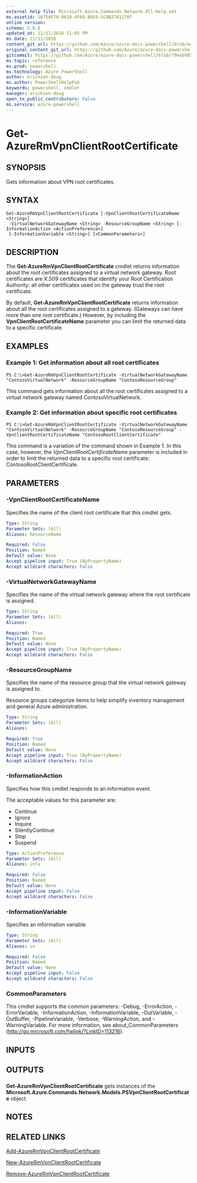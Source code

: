 ```yaml
---
external help file: Microsoft.Azure.Commands.Network.dll-Help.xml
ms.assetid: 16754F70-9619-4F68-86E9-5C8B27812707
online version: 
schema: 2.0.0
updated_at: 11/11/2016 11:03 PM
ms.date: 11/11/2016
content_git_url: https://github.com/Azure/azure-docs-powershell/blob/master/azureps-cmdlets-docs/ResourceManager/AzureRM.Network/v3.1.0/Get-AzureRmVpnClientRootCertificate.md
original_content_git_url: https://github.com/Azure/azure-docs-powershell/blob/master/azureps-cmdlets-docs/ResourceManager/AzureRM.Network/v3.1.0/Get-AzureRmVpnClientRootCertificate.md
gitcommit: https://github.com/Azure/azure-docs-powershell/blob/79eeb985ea480979357fb4695832a0c3d29a48bf/azureps-cmdlets-docs/ResourceManager/AzureRM.Network/v3.1.0/Get-AzureRmVpnClientRootCertificate.md
ms.topic: reference
ms.prod: powershell
ms.technology: Azure PowerShell
author: erickson-doug
ms.author: PowerShellHelpPub
keywords: powershell, cmdlet
manager: erickson-doug
open_to_public_contributors: False
ms.service: azure-powershell
---
```


# Get-AzureRmVpnClientRootCertificate

## SYNOPSIS
Gets information about VPN root certificates.

## SYNTAX

```
Get-AzureRmVpnClientRootCertificate [-VpnClientRootCertificateName <String>]
 -VirtualNetworkGatewayName <String> -ResourceGroupName <String> [-InformationAction <ActionPreference>]
 [-InformationVariable <String>] [<CommonParameters>]
```

## DESCRIPTION
The **Get-AzureRmVpnClientRootCertificate** cmdlet returns information about the root certificates assigned to a virtual network gateway.
Root certificates are X.509 certificates that identify your Root Certification Authority: all other certificates used on the gateway trust the root certificate.

By default, **Get-AzureRmVpnClientRootCertificate** returns information about all the root certificates assigned to a gateway.
(Gateways can have more than one root certificate.) However, by including the **VpnClientRootCertificateName** parameter you can limit the returned data to a specific certificate.

## EXAMPLES

### Example 1: Get information about all root certificates
```
PS C:\>Get-AzureRmVpnClientRootCertificate -VirtualNetworkGatewayName "ContosoVirtualNetwork" -ResourceGroupName "ContosoResourceGroup"
```

This command gets information about all the root certificates assigned to a virtual network gateway named ContosoVirtualNetwork.

### Example 2: Get information about specific root certificates
```
PS C:\>Get-AzureRmVpnClientRootCertificate -VirtualNetworkGatewayName "ContosoVirtualNetwork" -ResourceGroupName "ContosoResourceGroup" -VpnClientRootCertificateName "ContosoRootClientCertificate"
```

This command is a variation of the command shown in Example 1.
In this case, however, the *VpnClientRootCertificateName* parameter is included in order to limit the returned data to a specific root certificate: ContosoRootClientCertificate.

## PARAMETERS

### -VpnClientRootCertificateName
Specifies the name of the client root certificate that this cmdlet gets.

```yaml
Type: String
Parameter Sets: (All)
Aliases: ResourceName

Required: False
Position: Named
Default value: None
Accept pipeline input: True (ByPropertyName)
Accept wildcard characters: False
```

### -VirtualNetworkGatewayName
Specifies the name of the virtual network gateway where the root certificate is assigned.

```yaml
Type: String
Parameter Sets: (All)
Aliases: 

Required: True
Position: Named
Default value: None
Accept pipeline input: True (ByPropertyName)
Accept wildcard characters: False
```

### -ResourceGroupName
Specifies the name of the resource group that the virtual network gateway is assigned to.

Resource groups categorize items to help simplify inventory management and general Azure administration.

```yaml
Type: String
Parameter Sets: (All)
Aliases: 

Required: True
Position: Named
Default value: None
Accept pipeline input: True (ByPropertyName)
Accept wildcard characters: False
```

### -InformationAction
Specifies how this cmdlet responds to an information event.

The acceptable values for this parameter are:

- Continue
- Ignore
- Inquire
- SilentlyContinue
- Stop
- Suspend

```yaml
Type: ActionPreference
Parameter Sets: (All)
Aliases: infa

Required: False
Position: Named
Default value: None
Accept pipeline input: False
Accept wildcard characters: False
```

### -InformationVariable
Specifies an information variable.

```yaml
Type: String
Parameter Sets: (All)
Aliases: iv

Required: False
Position: Named
Default value: None
Accept pipeline input: False
Accept wildcard characters: False
```

### CommonParameters
This cmdlet supports the common parameters: -Debug, -ErrorAction, -ErrorVariable, -InformationAction, -InformationVariable, -OutVariable, -OutBuffer, -PipelineVariable, -Verbose, -WarningAction, and -WarningVariable. For more information, see about_CommonParameters (http://go.microsoft.com/fwlink/?LinkID=113216).

## INPUTS

## OUTPUTS

###  
**Get-AzureRmVpnClientRootCertificate** gets instances of the **Microsoft.Azure.Commands.Network.Models.PSVpnClientRootCertificate** object.

## NOTES

## RELATED LINKS

[Add-AzureRmVpnClientRootCertificate](xref:ResourceManager/AzureRM.Network/v3.1.0/Add-AzureRmVpnClientRootCertificate.md)

[New-AzureRmVpnClientRootCertificate](xref:ResourceManager/AzureRM.Network/v3.1.0/New-AzureRmVpnClientRootCertificate.md)

[Remove-AzureRmVpnClientRootCertificate](xref:ResourceManager/AzureRM.Network/v3.1.0/Remove-AzureRmVpnClientRootCertificate.md)


